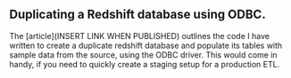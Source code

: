 ## Duplicating a Redshift database using ODBC.

The [article](INSERT LINK WHEN PUBLISHED) outlines the code I have written to create a duplicate redshift database and populate its tables with sample data from the source, using the ODBC driver. This would come in handy, if you need to quickly create a staging setup for a production ETL.

